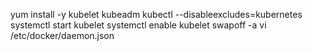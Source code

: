 yum install -y kubelet kubeadm kubectl --disableexcludes=kubernetes
systemctl start kubelet
systemctl enable kubelet
swapoff -a
vi /etc/docker/daemon.json


